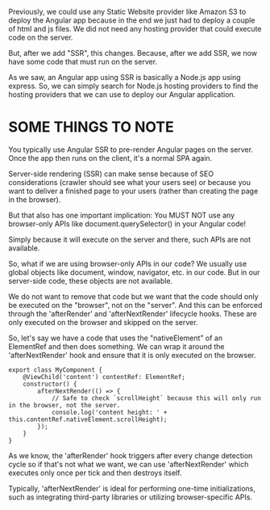 Previously, we could use any Static Website provider like Amazon S3 to deploy the Angular app because in the end we just had to deploy a couple of html and js files. We did not need any hosting provider that could execute code on the server.

But, after we add "SSR", this changes. Because, after we add SSR, we now have some code that must run on the server.

As we saw, an Angular app using SSR is basically a Node.js app using express. So, we can simply search for Node.js hosting providers to find the hosting providers that we can use to deploy our Angular application.

# SOME THINGS TO NOTE

You typically use Angular SSR to pre-render Angular pages on the server. Once the app then runs on the client, it's a normal SPA again.

Server-side rendering (SSR) can make sense because of SEO considerations (crawler should see what your users see) or because you want to deliver a finished page to your users (rather than creating the page in the browser).

But that also has one important implication: You MUST NOT use any browser-only APIs like document.querySelector()  in your Angular code! 

Simply because it will execute on the server and there, such APIs are not available.

So, what if we are using browser-only APIs in our code? We usually use global objects like document, window, navigator, etc. in our code. But in our server-side code, these objects are not available.

We do not want to remove that code but we want that the code should only be executed on the "browser", not on the "server". And this can be enforced through the 'afterRender' and 'afterNextRender' lifecycle hooks. These are only executed on the browser and skipped on the server.

So, let's say we have a code that uses the "nativeElement" of an ElementRef and then does something. We can wrap it around the 'afterNextRender' hook and ensure that it is only executed on the browser.

    export class MyComponent {
        @ViewChild('content') contentRef: ElementRef;
        constructor() {
            afterNextRender(() => {
                // Safe to check `scrollHeight` because this will only run in the browser, not the server.
                console.log('content height: ' + this.contentRef.nativeElement.scrollHeight);
            });
        }
    }

As we know, the 'afterRender' hook triggers after every change detection cycle so if that's not what we want, we can use 'afterNextRender' which executes only once per tick and then destroys itself.

Typically, 'afterNextRender' is ideal for performing one-time initializations, such as integrating third-party libraries or utilizing browser-specific APIs.